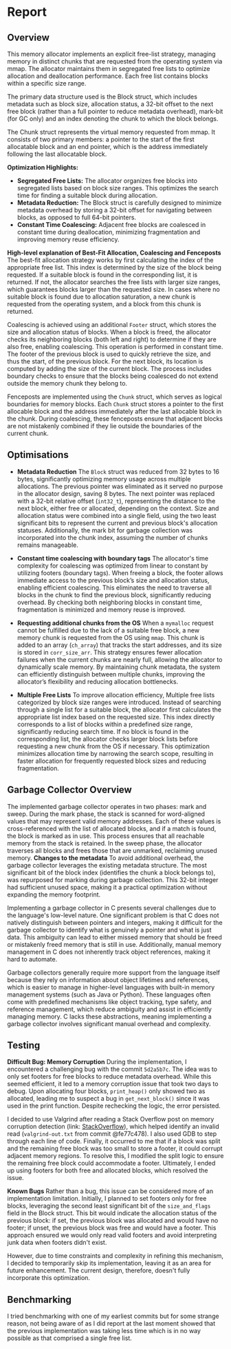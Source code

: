 # Report

<!-- You should write your report in this file. Remember to check that it's 
     formatted correctly in the pdf produced by the CI! -->

## Overview
This memory allocator implements an explicit free-list strategy, managing memory in distinct chunks that are requested from the operating system via mmap. The allocator maintains them in segregated free lists to optimize allocation and deallocation performance. Each free list contains blocks within a specific size range.

The primary data structure used is the Block struct, which includes metadata such as block size, allocation status, a 32-bit offset to the next free block (rather than a full pointer to reduce metadata overhead), mark-bit (for GC only) and an index denoting the chunk to which the block belongs.

The Chunk struct represents the virtual memory requested from mmap. It consists of two primary members: a pointer to the start of the first allocatable block and an end pointer, which is the address immediately following the last allocatable block.

**Optimization Highlights:**
+ **Segregated Free Lists:** The allocator organizes free blocks into segregated lists based on block size ranges. This optimizes the search time for finding a suitable block during allocation.
+ **Metadata Reduction:** The Block struct is carefully designed to minimize metadata overhead by storing a 32-bit offset for navigating between blocks, as opposed to full 64-bit pointers.
+ **Constant Time Coalescing:** Adjacent free blocks are coalesced in constant time during deallocation, minimizing fragmentation and improving memory reuse efficiency.

**High-level explanation of Best-Fit Allocation, Coalescing and Fenceposts**
The best-fit allocation strategy works by first calculating the index of the appropriate free list. This index is determined by the size of the block being requested. If a suitable block is found in the corresponding list, it is returned. If not, the allocator searches the free lists with larger size ranges, which guarantees blocks larger than the requested size. In cases where no suitable block is found due to allocation saturation, a new chunk is requested from the operating system, and a block from this chunk is returned.

Coalescing is achieved using an additional `Footer` struct, which stores the size and allocation status of blocks. When a block is freed, the allocator checks its neighboring blocks (both left and right) to determine if they are also free, enabling coalescing. This operation is performed in constant time. The footer of the previous block is used to quickly retrieve the size, and thus the start, of the previous block. For the next block, its location is computed by adding the size of the current block. The process includes boundary checks to ensure that the blocks being coalesced do not extend outside the memory chunk they belong to.

Fenceposts are implemented using the `Chunk` struct, which serves as logical boundaries for memory blocks. Each `Chunk` struct stores a pointer to the first allocable block and the address immediately after the last allocable block in the chunk. During coalescing, these fenceposts ensure that adjacent blocks are not mistakenly combined if they lie outside the boundaries of the current chunk. 

## Optimisations 

+ **Metadata Reduction**
     The `Block` struct was reduced from 32 bytes to 16 bytes, significantly optimizing memory usage across multiple allocations. The previous pointer was eliminated as it served no purpose in the allocator design, saving 8 bytes. The next pointer was replaced with a 32-bit relative offset (`int32_t`), representing the distance to the next block, either free or allocated, depending on the context. Size and allocation status were combined into a single field, using the two least significant bits to represent the current and previous block's allocation statuses. Additionally, the mark bit for garbage collection was incorporated into the chunk index, assuming the number of chunks remains manageable.

+ **Constant time coalescing with boundary tags**
     The allocator's time complexity for coalescing was optimized from linear to constant by utilizing footers (boundary tags). When freeing a block, the footer allows immediate access to the previous block’s size and allocation status, enabling efficient coalescing. This eliminates the need to traverse all blocks in the chunk to find the previous block, significantly reducing overhead. By checking both neighboring blocks in constant time, fragmentation is minimized and memory reuse is improved.

+ **Requesting additional chunks from the OS**
     When a `mymalloc` request cannot be fulfilled due to the lack of a suitable free block, a new memory chunk is requested from the OS using `mmap`. This chunk is added to an array (`ch_array`) that tracks the start addresses, and its size is stored in `corr_size_arr`. This strategy ensures fewer allocation failures when the current chunks are nearly full, allowing the allocator to dynamically scale memory. By maintaining chunk metadata, the system can efficiently distinguish between multiple chunks, improving the allocator’s flexibility and reducing allocation bottlenecks.

+ **Multiple Free Lists**
     To improve allocation efficiency, Multiple free lists categorized by block size ranges were introduced. Instead of searching through a single list for a suitable block, the allocator first calculates the appropriate list index based on the requested size. This index directly corresponds to a list of blocks within a predefined size range, significantly reducing search time. If no block is found in the corresponding list, the allocator checks larger block lists before requesting a new chunk from the OS if necessary. This optimization minimizes allocation time by narrowing the search scope, resulting in faster allocation for frequently requested block sizes and reducing fragmentation.

## Garbage Collector Overview
The implemented garbage collector operates in two phases: mark and sweep. During the mark phase, the stack is scanned for word-aligned values that may represent valid memory addresses. Each of these values is cross-referenced with the list of allocated blocks, and if a match is found, the block is marked as in use. This process ensures that all reachable memory from the stack is retained. In the sweep phase, the allocator traverses all blocks and frees those that are unmarked, reclaiming unused memory. 
**Changes to the metadata**
     To avoid additional overhead, the garbage collector leverages the existing metadata structure. The most significant bit of the block index (identifies the chunk a block belongs to), was repurposed for marking during garbage collection. This 32-bit integer had sufficient unused space, making it a practical optimization without expanding the memory footprint.  

Implementing a garbage collector in C presents several challenges due to the language's low-level nature. One significant problem is that C does not natively distinguish between pointers and integers, making it difficult for the garbage collector to identify what is genuinely a pointer and what is just data. This ambiguity can lead to either missed memory that should be freed or mistakenly freed memory that is still in use. Additionally, manual memory management in C does not inherently track object references, making it hard to automate.

Garbage collectors generally require more support from the language itself because they rely on information about object lifetimes and references, which is easier to manage in higher-level languages with built-in memory management systems (such as Java or Python). These languages often come with predefined mechanisms like object tracking, type safety, and reference management, which reduce ambiguity and assist in efficiently managing memory. C lacks these abstractions, meaning implementing a garbage collector involves significant manual overhead and complexity.

## Testing
**Difficult Bug: Memory Corruption**
During the implementation, I encountered a challenging bug with the commit `5d2a5b7c`. The idea was to only set footers for free blocks to reduce metadata overhead. While this seemed efficient, it led to a memory corruption issue that took two days to debug. Upon allocating four blocks, `print_heap()` only showed two as allocated, leading me to suspect a bug in `get_next_block()` since it was used in the print function. Despite rechecking the logic, the error persisted.

I decided to use Valgrind after reading a Stack Overflow post on memory corruption detection (link: [StackOverflow](https://stackoverflow.com/questions/5134891/how-do-i-use-valgrind-to-find-memory-leaks)), which helped identify an invalid read (`valgrind-out.txt` from commit @fe77c478). I also used GDB to step through each line of code. Finally, it occurred to me that if a block was split and the remaining free block was too small to store a footer, it could corrupt adjacent memory regions. To resolve this, I modified the split logic to ensure the remaining free block could accommodate a footer. Ultimately, I ended up using footers for both free and allocated blocks, which resolved the issue.

**Known Bugs**
Rather than a bug, this issue can be considered more of an implementation limitation. Initially, I planned to set footers only for free blocks, leveraging the second least significant bit of the `size_and_flags` field in the Block struct. This bit would indicate the allocation status of the previous block: if set, the previous block was allocated and would have no footer; if unset, the previous block was free and would have a footer. This approach ensured we would only read valid footers and avoid interpreting junk data when footers didn't exist.

However, due to time constraints and complexity in refining this mechanism, I decided to temporarily skip its implementation, leaving it as an area for future enhancement. The current design, therefore, doesn't fully incorporate this optimization.

## Benchmarking
I tried benchmarking with one of my earliest commits but for some strange reason, not being aware of as I did report at the last moment showed that the previous implementation was taking less time which is in no way possible as that comprised a single free list.
